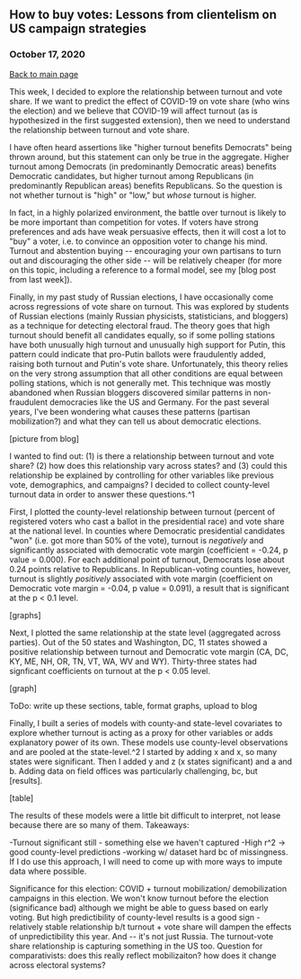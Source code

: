 ## How to buy votes: Lessons from clientelism on US campaign strategies
### October 17, 2020

[Back to main page](https://hwsimpson33.github.io/pres2020/)

This week, I decided to explore the relationship between turnout and vote share. If we want to predict the effect of COVID-19 on vote share (who wins the election) and we believe that COVID-19 will affect turnout (as is hypothesized in the first suggested extension), then we need to understand the relationship between turnout and vote share.

I have often heard assertions like "higher turnout benefits Democrats" being thrown around, but this statement can only be true in the aggregate. Higher turnout among Democrats (in predominantly Democratic areas) benefits Democratic candidates, but higher turnout among Republicans (in predominantly Republican areas) benefits Republicans. So the question is not whether turnout is "high" or "low," but _whose_ turnout is higher. 

In fact, in a highly polarized environment, the battle over turnout is likely to be more important than competition for votes. If voters have strong preferences and ads have weak persuasive effects, then it will cost a lot to "buy" a voter, i.e. to convince an opposition voter to change his mind. Turnout and abstention buying -- encouraging your own partisans to turn out and discouraging the other side -- will be relatively cheaper (for more on this topic, including a reference to a formal model, see my [blog post from last week]). 

Finally, in my past study of Russian elections, I have occasionally come across regressions of vote share on turnout. This was explored by students of Russian elections (mainly Russian physicists, statisticians, and bloggers) as a technique for detecting electoral fraud. The theory goes that high turnout should benefit all candidates equally, so if some polling stations have both unusually high turnout and unusually high support for Putin, this pattern could indicate that pro-Putin ballots were fraudulently added, raising both turnout and Putin's vote share. Unfortunately, this theory relies on the very strong assumption that all other conditions are equal between polling stations, which is not generally met. This technique was mostly abandoned when Russian bloggers discovered similar patterns in non-fraudulent democracies like the US and Germany. For the past several years, I've been wondering what causes these patterns (partisan mobilization?) and what they can tell us about democratic elections.

[picture from blog]

I wanted to find out: (1) is there a relationship between turnout and vote share? (2) how does this relationship vary across states? and (3) could this relationship be explained by controlling for other variables like previous vote, demographics, and campaigns? I decided to collect county-level turnout data in order to answer these questions.^1

First, I plotted the county-level relationship between turnout (percent of registered voters who cast a ballot in the presidential race) and vote share at the national level. In counties where Democratic presidential candidates "won" (i.e. got more than 50% of the vote), turnout is _negatively_ and significantly associated with democratic vote margin (coefficient = -0.24, p value = 0.000). For each additional point of turnout, Democrats lose about 0.24 points relative to Republicans. In Republican-voting counties, however, turnout is slightly _positively_ associated with vote margin (coefficient on Democratic vote margin = -0.04, p value = 0.091), a result that is significant at the p < 0.1 level.

[graphs]

Next, I plotted the same relationship at the state level (aggregated across parties). Out of the 50 states and Washington, DC, 11 states showed a positive relationship between turnout and Democratic vote margin (CA, DC, KY, ME, NH, OR, TN, VT, WA, WV and WY). Thirty-three states had signficant coefficients on turnout at the p < 0.05 level.

[graph]

ToDo: write up these sections, table, format graphs, upload to blog

Finally, I built a series of models with county-and state-level covariates to explore whether turnout is acting as a proxy for other variables or adds explanatory power of its own. These models use county-level observations and are pooled at the state-level.^2 I started by adding x and x, so many states were significant. Then I added y and z (x states significant) and a and b. Adding data on field offices was particularly challenging, bc, but [results].

[table]

The results of these models were a little bit difficult to interpret, not lease because there are so many of them. Takeaways: 

-Turnout significant still - something else we haven't captured
-High r^2 -> good county-level predictions
-working w/ dataset hard bc of missingness. If I do use this approach, I will need to come up with more ways to impute data where possible.

Significance for this election: COVID + turnout mobilization/ demobilization campaigns in this election. We won't know turnout before the election (significance bad) although we might be able to guess based on early voting. But high predictibility of county-level results is a good sign - relatively stable relationship b/t turnout + vote share will dampen the effects of unpredictibility this year. And -- it's not just Russia. The turnout-vote share relationship is capturing something in the US too. Question for comparativists: does this really reflect mobilizaiton? how does it change across electoral systems?


[^1]: It is important to use data that is as disaggregated as possible, because many of these patterns change or disappear at higher levels of aggregation (see [Simpson's paradox]).

[^2]: Partial pooling footnote